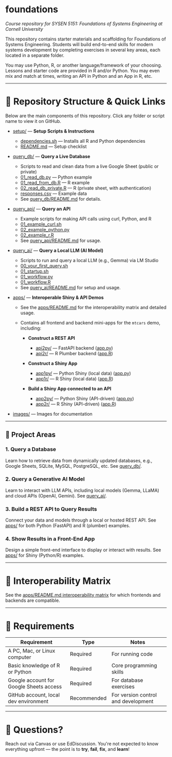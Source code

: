 # foundations

*Course repository for SYSEN 5151: Foundations of Systems Engineering at Cornell University*

This repository contains starter materials and scaffolding for Foundations of Systems Engineering. Students will build end-to-end skills for modern systems development by completing exercises in several key areas, each located in a separate folder.

You may use Python, R, or another language/framework of your choosing. Lessons and starter code are provided in R and/or Python. You may even mix and match at times, writing an API in Python and an App in R, etc.

---

# 📁 Repository Structure & Quick Links

Below are the main components of this repository. Click any folder or script name to view it on GitHub.

- [setup/](https://github.com/timothyfraser/foundations/tree/main/setup) — **Setup Scripts & Instructions**
  - [dependencies.sh](https://github.com/timothyfraser/foundations/tree/main/setup/dependencies.sh) — Installs all R and Python dependencies
  - [README.md](https://github.com/timothyfraser/foundations/tree/main/setup/README.md) — Setup checklist

- [query_db/](https://github.com/timothyfraser/foundations/tree/main/query_db) — **Query a Live Database**
  - Scripts to read and clean data from a live Google Sheet (public or private)
  - [01_read_db.py](https://github.com/timothyfraser/foundations/tree/main/query_db/01_read_db.py) — Python example
  - [01_read_from_db.R](https://github.com/timothyfraser/foundations/tree/main/query_db/01_read_from_db.R) — R example
  - [02_read_db_private.R](https://github.com/timothyfraser/foundations/tree/main/query_db/02_read_db_private.R) — R (private sheet, with authentication)
  - [responses.csv](https://github.com/timothyfraser/foundations/tree/main/query_db/responses.csv) — Example data
  - See [query_db/README.md](https://github.com/timothyfraser/foundations/tree/main/query_db/README.md) for details.

- [query_api/](https://github.com/timothyfraser/foundations/tree/main/query_api) — **Query an API**
  - Example scripts for making API calls using curl, Python, and R
  - [01_example_curl.sh](https://github.com/timothyfraser/foundations/tree/main/query_api/01_example_curl.sh)
  - [02_example_python.py](https://github.com/timothyfraser/foundations/tree/main/query_api/02_example_python.py)
  - [02_example_r.R](https://github.com/timothyfraser/foundations/tree/main/query_api/02_example_r.R)
  - See [query_api/README.md](https://github.com/timothyfraser/foundations/tree/main/query_api/README.md) for usage.

- [query_ai/](https://github.com/timothyfraser/foundations/tree/main/query_ai) — **Query a Local LLM (AI Model)**
  - Scripts to run and query a local LLM (e.g., Gemma) via LM Studio
  - [00_your_first_query.sh](https://github.com/timothyfraser/foundations/tree/main/query_ai/00_your_first_query.sh)
  - [01_startup.sh](https://github.com/timothyfraser/foundations/tree/main/query_ai/01_startup.sh)
  - [01_workflow.py](https://github.com/timothyfraser/foundations/tree/main/query_ai/01_workflow.py)
  - [01_workflow.R](https://github.com/timothyfraser/foundations/tree/main/query_ai/01_workflow.R)
  - See [query_ai/README.md](https://github.com/timothyfraser/foundations/tree/main/query_ai/README.md) for setup and usage.

- [apps/](https://github.com/timothyfraser/foundations/tree/main/apps) — **Interoperable Shiny & API Demos**
  - See the [apps/README.md](https://github.com/timothyfraser/foundations/tree/main/apps/README.md) for the interoperability matrix and detailed usage.
  - Contains all frontend and backend mini-apps for the `mtcars` demo, including:

    - **Construct a REST API**
        - [api2py/](https://github.com/timothyfraser/foundations/tree/main/apps/api2py) — FastAPI backend ([app.py](https://github.com/timothyfraser/foundations/tree/main/apps/api2py/app.py))
        - [api2r/](https://github.com/timothyfraser/foundations/tree/main/apps/api2r) — R Plumber backend ([app.R](https://github.com/timothyfraser/foundations/tree/main/apps/api2r/app.R))

    - **Construct a Shiny App**
        - [app1py/](https://github.com/timothyfraser/foundations/tree/main/apps/app1py) — Python Shiny (local data) ([app.py](https://github.com/timothyfraser/foundations/tree/main/apps/app1py/app.py))
        - [app1r/](https://github.com/timothyfraser/foundations/tree/main/apps/app1r) — R Shiny (local data) ([app.R](https://github.com/timothyfraser/foundations/tree/main/apps/app1r/app.R))

    - **Build a Shiny App connected to an API**
        - [app2py/](https://github.com/timothyfraser/foundations/tree/main/apps/app2py) — Python Shiny (API-driven) ([app.py](https://github.com/timothyfraser/foundations/tree/main/apps/app2py/app.py))
        - [app2r/](https://github.com/timothyfraser/foundations/tree/main/apps/app2r) — R Shiny (API-driven) ([app.R](https://github.com/timothyfraser/foundations/tree/main/apps/app2r/app.R))


- [images/](https://github.com/timothyfraser/foundations/tree/main/images) — Images for documentation

---

## 🚀 Project Areas

### 1. Query a Database
Learn how to retrieve data from dynamically updated databases, e.g., Google Sheets, SQLite, MySQL, PostgreSQL, etc. See [query_db/](https://github.com/timothyfraser/foundations/tree/main/query_db).

### 2. Query a Generative AI Model
Learn to interact with LLM APIs, including local models (Gemma, LLaMA) and cloud APIs (OpenAI, Gemini). See [query_ai/](https://github.com/timothyfraser/foundations/tree/main/query_ai).

### 3. Build a REST API to Query Results
Connect your data and models through a local or hosted REST API. See [apps/](https://github.com/timothyfraser/foundations/tree/main/apps) for both Python (FastAPI) and R (plumber) examples.

### 4. Show Results in a Front-End App
Design a simple front-end interface to display or interact with results. See [apps/](https://github.com/timothyfraser/foundations/tree/main/apps) for Shiny (Python/R) examples.

---

# 🔁 Interoperability Matrix

See the [apps/README.md interoperability matrix](https://github.com/timothyfraser/foundations/tree/main/apps/README.md#-interoperability-matrix) for which frontends and backends are compatible.

---

# 🚨 Requirements

| Requirement | Type | Notes |
|-------------|------|-------|
| A PC, Mac, or Linux computer | Required | For running code |
| Basic knowledge of R or Python | Required | Core programming skills |
| Google account for Google Sheets access | Required | For database exercises |
| GitHub account, local dev environment | Recommended | For version control and development |

---

# 💬 Questions?

Reach out via Canvas or use EdDiscussion. You're not expected to know everything upfront — the point is to **try**, **fail**, **fix**, and **learn**!


